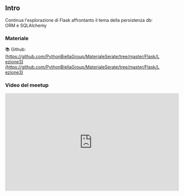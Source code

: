## Intro

Continua l'esplorazione di Flask affrontanto il tema della persistenza db: ORM e SQLAlchemy

### Materiale

📚 Github:
[https://github.com/PythonBiellaGroup/MaterialeSerate/tree/master/Flask/Lezione3](https://github.com/PythonBiellaGroup/MaterialeSerate/tree/master/Flask/Lezione3)

### Video del meetup

<iframe width="560" height="315" src="https://www.youtube.com/embed/t4HoAmFiTqY?si=qlxy0Izjr4Hf_DM0" title="YouTube video player" frameborder="0" allow="accelerometer; autoplay; clipboard-write; encrypted-media; gyroscope; picture-in-picture; web-share" allowfullscreen></iframe>